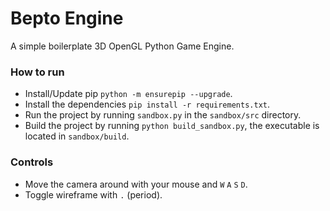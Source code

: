 # Bepto Engine
A simple boilerplate 3D OpenGL Python Game Engine.

### How to run
- Install/Update pip `python -m ensurepip --upgrade`.
- Install the dependencies `pip install -r requirements.txt`.
- Run the project by running `sandbox.py` in the `sandbox/src` directory.
- Build the project by running `python build_sandbox.py`, the executable is located in `sandbox/build`.

### Controls
- Move the camera around with your mouse and `W` `A` `S` `D`.
- Toggle wireframe with `.` (period).
